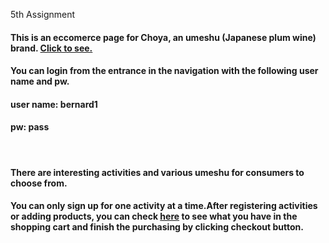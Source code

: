 5th Assignment

<h4> This is an eccomerce page for Choya, an umeshu (Japanese plum wine) brand. <a href="http://dev-gugugua.pantheonsite.io"> Click to see. </a></h4>
<h4>You can login from the entrance in the navigation with the following <strong>user name and pw</strong>.</h4>
<h4>user name: bernard1</h4>
<h4>pw: pass</h4>

</br>
<h4>There are interesting activities and various umeshu for consumers to choose from.</h4>
<h4> You can only sign up for one activity at a time.After registering activities or adding products, you can check <a href="http://dev-gugugua.pantheonsite.io/cart">here</a> to see what you have in the shopping cart and finish the purchasing by clicking checkout button. </h4>


